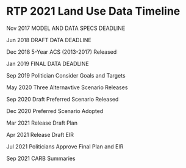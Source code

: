 # RTP 2021 Land Use Data Timeline


Nov 2017 MODEL AND DATA SPECS DEADLINE

Jun 2018 DRAFT DATA DEADLINE

Dec 2018 5-Year ACS (2013-2017) Released

Jan 2019 FINAL DATA DEADLINE

Sep 2019 Politician Consider Goals and Targets

May 2020 Three Alternavtive Scenario Releases

Sep 2020 Draft Preferred Scenario Released

Dec 2020 Preferred Scenario Adopted

Mar 2021 Release Draft Plan

Apr 2021 Release Draft EIR

Jul 2021 Politicians Approve Final Plan and EIR 

Sep 2021 CARB Summaries

